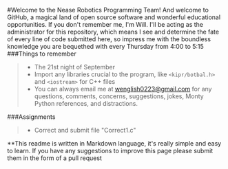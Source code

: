#Welcome to the Nease Robotics Programming Team!
And welcome to GitHub, a magical land of open source software and wonderful educational opportunities. 
If you don't remember me, I'm Will. I'll be acting as the administrator for this repository, which means I see and determine the fate of every line of code submitted here, so impress me with the boundless knowledge you are bequethed with every Thursday from 4:00 to 5:15
###Things to remember
> - The 21st night of September
> - Import any libraries crucial to the program, like `<kipr/botbal.h>` and `<iostream>` for C++ files
> - You can always email me at wenglish0223@gmail.com for any questions, comments, concerns, suggestions, jokes, Monty Python references, and distractions.

###Assignments
> - Correct and submit file "Correct1.c"

**This readme is written in Markdown language, it's really simple and easy to learn. If you have any suggestions to improve this page please submit them in the form of a pull request
